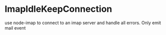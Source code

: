 # ImapIdleKeepConnection
 use node-imap to connect to an imap server and handle all errors. Only emit mail event
